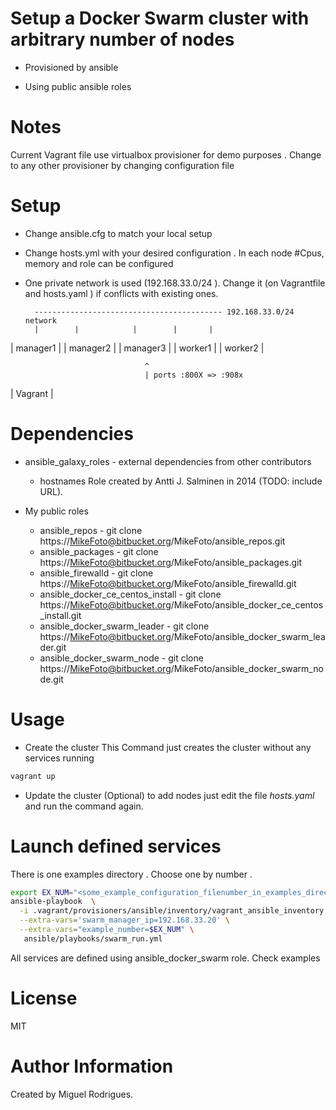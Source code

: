 # Setup a Docker Swarm cluster with arbitrary number of  nodes

* Provisioned by ansible

* Using public ansible roles

# Notes

Current Vagrant file use virtualbox provisioner for demo purposes .
Change to any other provisioner by changing configuration file

# Setup

* Change ansible.cfg to match your local setup

* Change hosts.yml with your desired configuration . In each node #Cpus, memory and role can be configured

* One private network is used (192.168.33.0/24 ). Change it (on Vagrantfile and hosts.yaml ) if conflicts with existing ones.



        ------------------------------------------ 192.168.33.0/24 network
        |        |            |        |       |
| manager1 | | manager2 | | manager3 | | worker1  | | worker2  |

                                  ^
                                  | ports :800X => :908x

|           Vagrant                                            |


# Dependencies

* ansible_galaxy_roles - external dependencies from other contributors
  * hostnames Role created by Antti J. Salminen in 2014 (TODO: include URL).

* My public roles

  * ansible_repos - git clone https://MikeFoto@bitbucket.org/MikeFoto/ansible_repos.git
  * ansible_packages - git clone https://MikeFoto@bitbucket.org/MikeFoto/ansible_packages.git
  * ansible_firewalld - git clone https://MikeFoto@bitbucket.org/MikeFoto/ansible_firewalld.git
  * ansible_docker_ce_centos_install - git clone https://MikeFoto@bitbucket.org/MikeFoto/ansible_docker_ce_centos_install.git
  * ansible_docker_swarm_leader - git clone https://MikeFoto@bitbucket.org/MikeFoto/ansible_docker_swarm_leader.git
  * ansible_docker_swarm_node - git clone https://MikeFoto@bitbucket.org/MikeFoto/ansible_docker_swarm_node.git

# Usage

* Create the cluster
This Command just creates the cluster without any services running
```bash
vagrant up
```

* Update the cluster (Optional)
to add nodes just edit the file *hosts.yaml* and run the command again.

# Launch defined services
There is one examples directory . Choose one by number .


```bash
export EX_NUM="<some_example_configuration_filenumber_in_examples_directory>"
ansible-playbook  \
  -i .vagrant/provisioners/ansible/inventory/vagrant_ansible_inventory \
  --extra-vars='swarm_manager_ip=192.168.33.20' \
  --extra-vars="example_number=$EX_NUM" \
   ansible/playbooks/swarm_run.yml
```
All services are defined using ansible_docker_swarm role. Check examples

# License

MIT

# Author Information

Created by Miguel Rodrigues.
